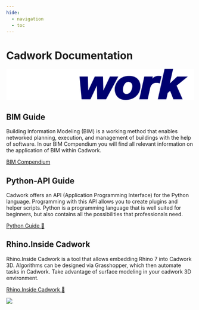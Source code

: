 ```yaml
---
hide:
  - navigation
  - toc
---
```



# Cadwork Documentation

![Referenced SVG](img/logo-cadwork-animated.svg "")

<!-- <br>
<br>
![Referenced SVG](img/logo-cadwork-animated.svg "")
<br>
<br>

<div class="BIM Kompendium" markdown> -->

## BIM Guide

Building Information Modeling (BIM) is a working method that enables networked planning, execution, and management of buildings with the help of software. In our BIM Compendium you will find all relevant information on the application of BIM within Cadwork.

[BIM Compendium](https://docs.cadwork.com/projects/cwbim/en/latest/en/)<!-- {.button-63} -->

## Python-API Guide

Cadwork offers an API (Application Programming Interface) for the Python language. Programming with this API allows you to create plugins and helper scripts. Python is a programming language that is well suited for beginners, but also contains all the possibilities that professionals need.

[Python Guide :snake:](https://docs.cadwork.com/projects/cwapi3dpython)<!-- {.button-63} -->

## Rhino.Inside Cadwork

Rhino.Inside Cadwork is a tool that allows embedding Rhino 7 into Cadwork 3D. Algorithms can be designed via Grasshopper, which then automate tasks in Cadwork. Take advantage of surface modeling in your cadwork 3D environment.

[Rhino.Inside Cadwork :rhinoceros:](https://docs.cadwork.com/projects/cwrhino/en/latest/en/)<!-- {.button-63} -->


<noscript>
    <img src="https://analytics.cadwork.ca/ingress/e6b1702b-6224-4e93-94b7-9e4c2cd7ae06/pixel.gif">
</noscript>
<script defer src="https://analytics.cadwork.ca/ingress/e6b1702b-6224-4e93-94b7-9e4c2cd7ae06/script.js"></script>
